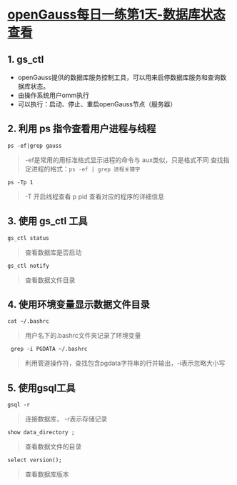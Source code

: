 # [openGauss每日一练第1天-数据库状态查看](https://www.modb.pro/db/567007)
## 1. gs\_ctl  
* openGauss提供的数据库服务控制工具，可以用来启停数据库服务和查询数据库状态。
* 由操作系统用户omm执行
* 可以执行：启动、停止、重启openGauss节点（服务器）

## 2. 利用 ps 指令查看用户进程与线程
`ps -ef|grep gauss` 
> -ef是常用的用标准格式显示进程的命令与 aux类似，只是格式不同
> 查找指定进程的格式：`ps -ef | grep 进程关键字`

`ps -Tp 1`
> -T 开启线程查看
> p  pid 查看对应的程序的详细信息

## 3. 使用 gs_ctl 工具
`gs_ctl status`
> 查看数据库是否启动

`gs_ctl notify` 
> 查看数据文件目录

## 4. 使用环境变量显示数据文件目录
`cat ~/.bashrc`
> 用户名下的.bashrc文件夹记录了环境变量

` grep -i PGDATA ~/.bashrc`
> 利用管道操作符，查找包含pgdata字符串的行并输出，-i表示忽略大小写

## 5. 使用gsql工具
`gsql -r`
> 连接数据库， -r表示存储记录

`show data_directory ;`
> 查看数据文件的目录

`select version();`
> 查看数据库版本